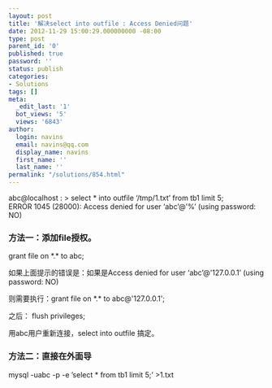 ```yaml
---
layout: post
title: '解决select into outfile : Access Denied问题'
date: 2012-11-29 15:00:29.000000000 -08:00
type: post
parent_id: '0'
published: true
password: ''
status: publish
categories:
- Solutions
tags: []
meta:
  _edit_last: '1'
  bot_views: '5'
  views: '6843'
author:
  login: navins
  email: navins@qq.com
  display_name: navins
  first_name: ''
  last_name: ''
permalink: "/solutions/854.html"
---
```

abc@localhost : \> select \* into outfile ‘/tmp/1.txt’ from tb1 limit 5;  
ERROR 1045 (28000): Access denied for user ‘abc’@'%’ (using password: NO)

### 方法一：添加file授权。

grant file on \*.\* to abc;

如果上面提示的错误是：如果是Access denied for user ‘abc’@'127.0.0.1’ (using password: NO)

则需要执行：grant file on \*.\* to abc@'127.0.0.1';

之后：&nbsp;flush privileges;

用abc用户重新连接，select into outfile 搞定。

<!--more-->

### 方法二：直接在外面导

mysql -uabc -p -e ’select \* from tb1 limit 5;’ \>1.txt

&nbsp;

